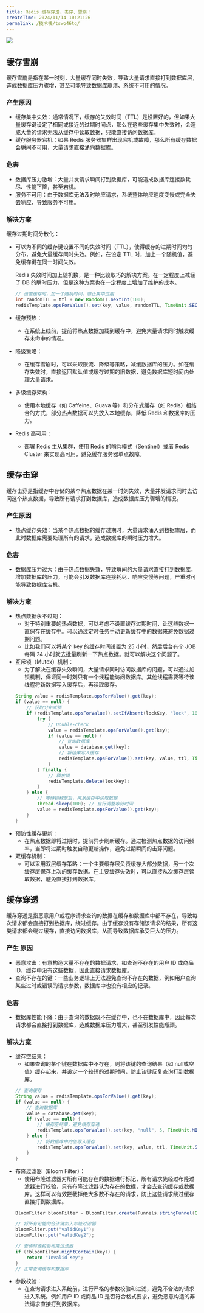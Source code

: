 ```yaml
---
title: Redis 缓存穿透、击穿、雪崩！
createTime: 2024/11/14 10:21:26
permalink: /技术栈/tswo46tq/
---
```

​![](https://image.oyyp.top/img/20241103133408.png)​

## 缓存雪崩

缓存雪崩是指在某一时刻，大量缓存同时失效，导致大量请求直接打到数据库层，造成数据库压力骤增，甚至可能导致数据库崩溃、系统不可用的情况。

### 产生原因

- 缓存集中失效：通常情况下，缓存的失效时间（TTL）是设置好的，但如果大量缓存键设定了相同或接近的过期时间点，那么在这些缓存集中失效时，会造成大量的请求无法从缓存中读取数据，只能直接访问数据库。
- 缓存服务器宕机：如果 Redis 服务器集群出现宕机或故障，那么所有缓存数据会瞬间不可用，大量请求直接涌向数据库。

### 危害

- 数据库压力激增：大量并发请求瞬间打到数据库，可能造成数据库连接数耗尽、性能下降，甚至宕机。
- 服务不可用：由于数据库无法及时响应请求，系统整体响应速度变慢或完全失去响应，导致服务不可用。

### 解决方案

缓存过期时间分散化：

- 可以为不同的缓存键设置不同的失效时间（TTL），使得缓存的过期时间均匀分布，避免大量缓存同时失效。例如，在设定 TTL 时，加上一个随机值，避免缓存键在同一时间失效。

  Redis 失效时间加上随机数，是一种比较取巧的解决方案。在一定程度上减轻了 DB 的瞬时压力，但是这种方案也在一定程度上增加了维护的成本。

  ```java
  // 设置缓存时，加一个随机时间，防止集中过期
  int randomTTL = ttl + new Random().nextInt(100);
  redisTemplate.opsForValue().set(key, value, randomTTL, TimeUnit.SECONDS);
  ```

- 缓存预热：

  - 在系统上线前，提前将热点数据加载到缓存中，避免大量请求同时触发缓存未命中的情况。

- 降级策略：
  - 在缓存雪崩时，可以采取限流、降级等策略，减缓数据库的压力。如在缓存失效时，直接返回默认值或缓存过期的旧数据，避免数据库短时间内处理大量请求。
- 多级缓存架构：
  - 使用本地缓存（如 Caffeine、Guava 等）和分布式缓存（如 Redis）相结合的方式，部分热点数据可以先放入本地缓存，降低 Redis 和数据库的压力。
- Redis 高可用：
  - 部署 Redis 主从集群，使用 Redis 的哨兵模式（Sentinel）或者 Redis Cluster 来实现高可用，避免缓存服务器单点故障。

## 缓存击穿

缓存击穿是指缓存中存储的某个热点数据在某一时刻失效，大量并发请求同时去访问这个热点数据，导致所有请求打到数据库，造成数据库压力骤增的情况。

### 产生原因

- 热点缓存失效：当某个热点数据的缓存过期时，大量请求涌入到数据库层，而此时数据库需要处理所有的请求，造成数据库的瞬时压力增大。

### 危害

- 数据库压力过大：由于热点数据失效，导致瞬间的大量请求直接打到数据库，增加数据库的压力，可能会引发数据库连接耗尽、响应变慢等问题，严重时可能导致数据库宕机。

### 解决方案

- 热点数据永不过期：
  - 对于特别重要的热点数据，可以考虑不设置缓存过期时间，让这些数据一直保存在缓存中。可以通过定时任务手动更新缓存中的数据来避免数据过期问题。
  - 比如我们可以将某个 key 的缓存时间设置为 25 小时，然后后台有个 JOB 每隔 24 小时就去批量刷新一下热点数据。就可以解决这个问题了。
- 互斥锁（Mutex）机制：
  - 为了解决在缓存失效瞬间，大量请求同时访问数据库的问题，可以通过加锁机制，保证同一时刻只有一个线程能访问数据库。其他线程需要等待该线程将新数据写入缓存后，再读取缓存。
  ```java
  String value = redisTemplate.opsForValue().get(key);
  if (value == null) {
      // 获取分布式锁
      if (redisTemplate.opsForValue().setIfAbsent(lockKey, "lock", 10, TimeUnit.SECONDS)) {
          try {
              // Double-check
              value = redisTemplate.opsForValue().get(key);
              if (value == null) {
                  // 查询数据库
                  value = database.get(key);
                  // 将结果写入缓存
                  redisTemplate.opsForValue().set(key, value, ttl, TimeUnit.SECONDS);
              }
          } finally {
              // 释放锁
              redisTemplate.delete(lockKey);
          }
      } else {
          // 等待锁释放后，再从缓存中读取数据
          Thread.sleep(100); // 自行调整等待时间
          value = redisTemplate.opsForValue().get(key);
      }
  }
  ```
- 预防性缓存更新：
  - 在热点数据即将过期时，提前异步刷新缓存。通过检测热点数据的访问频率，当即将过期时触发自动更新操作，避免过期瞬间的击穿问题。
- 双缓存机制：
  - 可以采用双层缓存策略：一个主要缓存层负责缓存大部分数据，另一个次缓存层保存上次的缓存数据。在主要缓存失效时，可以直接从次缓存层读取数据，避免直接打到数据库。

## 缓存穿透

缓存穿透是指恶意用户或程序请求查询的数据在缓存和数据库中都不存在，导致每次请求都会直接打到数据库，绕过缓存。由于缓存没有存储该请求的结果，所有这类请求都会绕过缓存，直接访问数据库，从而导致数据库承受巨大的压力。

### 产生 原因

- 恶意攻击：有意构造大量不存在的数据请求，如查询不存在的用户 ID 或商品 ID，缓存中没有这些数据，因此直接请求数据库。
- 查询不存在的键：一些业务逻辑上无法避免查询不存在的数据，例如用户查询某些过时或错误的请求参数，数据库中也没有相应的记录。

### 危害

- 数据库性能下降：由于查询的数据既不在缓存中，也不在数据库中，因此每次请求都会直接打到数据库，造成数据库压力增大，甚至引发性能瓶颈。

### 解决方案

- 缓存空结果：
  - 如果查询的某个键在数据库中不存在，则将该键的查询结果（如 null​ 或空值）缓存起来，并设定一个较短的过期时间，防止该键反复查询打到数据库。
  ```java
  // 查询缓存
  String value = redisTemplate.opsForValue().get(key);
  if (value == null) {
      // 查询数据库
      value = database.get(key);
      if (value == null) {
          // 缓存空结果，避免缓存穿透
          redisTemplate.opsForValue().set(key, "null", 5, TimeUnit.MINUTES);
      } else {
          // 将数据库中的值写入缓存
          redisTemplate.opsForValue().set(key, value, ttl, TimeUnit.SECONDS);
      }
  }
  ```
- 布隆过滤器（Bloom Filter）：
  - 使用布隆过滤器对所有可能存在的数据进行标记，所有请求先经过布隆过滤器进行校验，只有布隆过滤器认为存在的数据，才会去查询缓存或数据库。这样可以有效拦截掉绝大多数不存在的请求，防止这些请求绕过缓存直接打到数据库。
  ```java
  BloomFilter bloomFilter = BloomFilter.create(Funnels.stringFunnel(Charset.forName("UTF-8")), 100000);

  // 将所有可能的合法键加入布隆过滤器
  bloomFilter.put("validKey1");
  bloomFilter.put("validKey2");

  // 查询时先校验布隆过滤器
  if (!bloomFilter.mightContain(key)) {
      return "Invalid Key";
  }
  // 正常查询缓存和数据库
  ```
- 参数校验：
  - 在查询请求进入系统前，进行严格的参数校验和过滤，避免不合法的请求进入系统。例如用户 ID 或商品 ID 是否符合格式要求，避免恶意构造的非法请求直接打到数据库。

